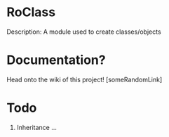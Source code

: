 # RoClass
Description: A module used to create classes/objects


# Documentation?
Head onto the wiki of this project!
[someRandomLink]

# Todo
1. Inheritance
...
